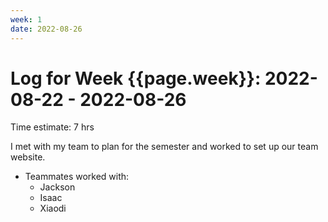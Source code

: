 ```yaml
---
week: 1
date: 2022-08-26
---
```

# Log for Week {{page.week}}: 2022-08-22 - 2022-08-26

Time estimate: 7 hrs

I met with my team to plan for the semester and worked to set up our team website.

- Teammates worked with:
  - Jackson
  - Isaac
  - Xiaodi

